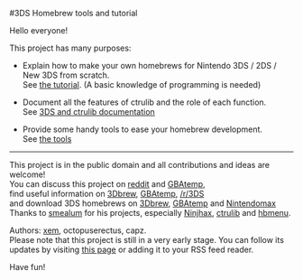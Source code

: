 #3DS Homebrew tools and tutorial

Hello everyone!

This project has many purposes:

- Explain how to make your own homebrews for Nintendo 3DS / 2DS / New 3DS from scratch.<br>
  See [the tutorial](https://github.com/xem/3DShomebrew/blob/gh-pages/tutorial.md). (A basic knowledge of programming is needed)

- Document all the features of ctrulib and the role of each function.<br>
  See [3DS and ctrulib documentation](https://github.com/xem/3DShomebrew/blob/gh-pages/README.md)
  
- Provide some handy tools to ease your homebrew development.<br>
  See [the tools](https://github.com/xem/3DShomebrew/blob/gh-pages/tools.md)

  
----------


This project is in the public domain and all contributions and ideas are welcome!<br>
You can discuss this project on [reddit](http://www.reddit.com/r/3DS/comments/2n3cia/a_complete_3ds_homebrew_tutorial/) and [GBAtemp](https://gbatemp.net/threads/toolbox-and-tutorial-how-to-use-ninjhax-and-make-your-own-homebrews.374693/),<br>
find useful information on [3Dbrew](http://www.3dbrew.org/), [GBAtemp](https://gbatemp.net/forums/3ds-hacking-homebrew.201/), [/r/3DS](http://www.reddit.com/r/3DS)<br>
and download 3DS homebrews on [3Dbrew](http://www.3dbrew.org/wiki/Homebrew_Applications), [GBAtemp](https://gbatemp.net/threads/homebrew-development.360646/) and [Nintendomax](http://www.nintendomax.com/portal.php?&page_id=3)<br>
Thanks to [smealum](http://smealum.net) for his projects, especially [Ninjhax](http://smealum.net/ninjhax), [ctrulib](https://github.com/smealum/ctrulib) and [hbmenu](https://github.com/xem/3ds_hb_menu).<br>

Authors: [xem](http://twitter.com/MaximeEuziere), octopuserectus, capz.<br>
Please note that this project is still in a very early stage. You can follow its updates by visiting [this page](https://github.com/xem/3DShomebrew/commits/gh-pages) or adding it to your RSS feed reader.

Have fun!